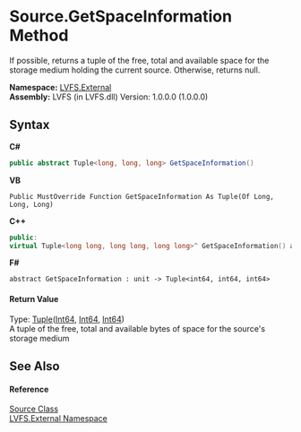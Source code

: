 # Source.GetSpaceInformation Method 
 

If possible, returns a tuple of the free, total and available space for the storage medium holding the current source. Otherwise, returns null.

**Namespace:**&nbsp;<a href="ce38c3d6-f720-9c09-02a8-24d191d963ed">LVFS.External</a><br />**Assembly:**&nbsp;LVFS (in LVFS.dll) Version: 1.0.0.0 (1.0.0.0)

## Syntax

**C#**<br />
``` C#
public abstract Tuple<long, long, long> GetSpaceInformation()
```

**VB**<br />
``` VB
Public MustOverride Function GetSpaceInformation As Tuple(Of Long, Long, Long)
```

**C++**<br />
``` C++
public:
virtual Tuple<long long, long long, long long>^ GetSpaceInformation() abstract
```

**F#**<br />
``` F#
abstract GetSpaceInformation : unit -> Tuple<int64, int64, int64> 

```


#### Return Value
Type: <a href="http://msdn2.microsoft.com/en-us/library/dd387150" target="_blank">Tuple</a>(<a href="http://msdn2.microsoft.com/en-us/library/6yy583ek" target="_blank">Int64</a>, <a href="http://msdn2.microsoft.com/en-us/library/6yy583ek" target="_blank">Int64</a>, <a href="http://msdn2.microsoft.com/en-us/library/6yy583ek" target="_blank">Int64</a>)<br />A tuple of the free, total and available bytes of space for the source's storage medium

## See Also


#### Reference
<a href="05c85d1b-e4e2-db6e-96e7-2b1e8b63402d">Source Class</a><br /><a href="ce38c3d6-f720-9c09-02a8-24d191d963ed">LVFS.External Namespace</a><br />